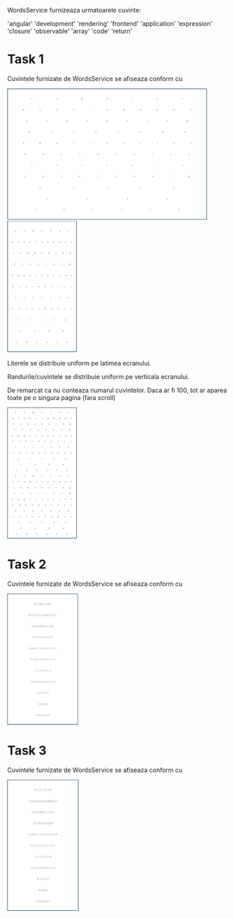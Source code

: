 
WordsService furnizeaza urmatoarele cuvinte:

'angular'
'development'
'rendering'
'frontend'
'application'
'expression'
'closure'
'observable'
'array'
'code'
'return'

# Task 1

Cuvintele furnizate de WordsService se afiseaza conform cu

<img src="https://github.com/webcrafters/ng-arrays-exercise/blob/master/sol1_1.png?raw=true" height="300">
<br/>
<img src="https://github.com/webcrafters/ng-arrays-exercise/blob/master/sol1_2.png?raw=true" height="300">

Literele se distribuie uniform pe latimea ecranului.

Randurile/cuvintele se distribuie uniform pe verticala ecranului.

De remarcat ca nu conteaza numarul cuvintelor. Daca ar fi 100, tot ar aparea toate pe o singura pagina (fara scroll)

<img src="https://github.com/webcrafters/ng-arrays-exercise/blob/master/sol1_3.png?raw=true" height="300">


# Task 2

Cuvintele furnizate de WordsService se afiseaza conform cu

<img src="https://github.com/webcrafters/ng-arrays-exercise/blob/master/sol2.png?raw=true" height="300">


# Task 3

Cuvintele furnizate de WordsService se afiseaza conform cu

<img src="https://github.com/webcrafters/ng-arrays-exercise/blob/master/sol3.png?raw=true" height="300">
